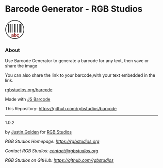 # Barcode Generator - RGB Studios 

<img src="img/logo.svg" width="64px">

### About

Use Barcode Generator to generate a barcode for any text, then save or share the image

You can also share the link to your barcode,with your text embedded in the link.

<a href="https://rgbstudios.org/barcode">rgbstudios.org/barcode</a>

Made with [JS Barcode](https://github.com/lindell/JsBarcode)

This Repository: https://github.com/rgbstudios/barcode

<hr>

1.0.2

by [Justin Golden](https://justingolden21.github.io) for [RGB Studios](https://rgbstudios.org)

*RGB Studios Homepage: https://rgbstudios.org*

*Contact RGB Studios: contact@rgbstudios.org*

*RGB Studios on GitHub: https://github.com/rgbstudios*
